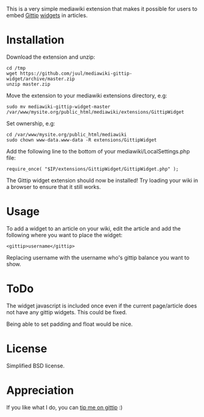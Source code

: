 This is a very simple mediawiki extension that makes it possible for users to embed [Gittip](https://gittip.com) [widgets](https://github.com/gittip/gttp.co) in articles. 

# Installation #

Download the extension and unzip:

```
cd /tmp
wget https://github.com/juul/mediawiki-gittip-widget/archive/master.zip
unzip master.zip
```

Move the extension to your mediawiki extensions directory, e.g:

```
sudo mv mediawiki-gittip-widget-master /var/www/mysite.org/public_html/mediawiki/extensions/GittipWidget
```

Set ownership, e.g:


```
cd /var/www/mysite.org/public_html/mediawiki
sudo chown www-data.www-data -R extensions/GittipWidget
```

Add the following line to the bottom of your mediawiki/LocalSettings.php file:

```
require_once( "$IP/extensions/GittipWidget/GittipWidget.php" );
```

The Gittip widget extension should now be installed! Try loading your wiki in a browser to ensure that it still works.

# Usage #

To add a widget to an article on your wiki, edit the article and add the following where you want to place the widget:

```
<gittip>username</gittip>
```

Replacing username with the username who's gittip balance you want to show.

# ToDo #

The widget javascript is included once even if the current page/article does not have any gittip widgets. This could be fixed.

Being able to set padding and float would be nice.

# License #

Simplified BSD license.

# Appreciation #

If you like what I do, you can [tip me on gittip](https://gittip.com/juul) :)